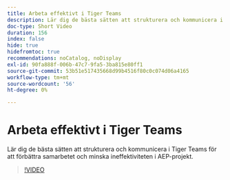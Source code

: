 ```yaml
---
title: Arbeta effektivt i Tiger Teams
description: Lär dig de bästa sätten att strukturera och kommunicera i Tiger Teams för att förbättra samarbetet och minska ineffektiviteten i AEP-projekt.
doc-type: Short Video
duration: 156
index: false
hide: true
hidefromtoc: true
recommendations: noCatalog, noDisplay
exl-id: 90fa888f-006b-47c7-9fa5-3ba815e80ff1
source-git-commit: 53b51e517435668d99b4516f80c0c074d06a4165
workflow-type: tm+mt
source-wordcount: '56'
ht-degree: 0%

---
```


# Arbeta effektivt i Tiger Teams

Lär dig de bästa sätten att strukturera och kommunicera i Tiger Teams för att förbättra samarbetet och minska ineffektiviteten i AEP-projekt.

<!-- 62_S926_3442625_155_how-to-operate-and-communicate-effectively-in-tiger-teams -->
>[!VIDEO](https://video.tv.adobe.com/v/3458270/?learn=on&enablevpops=true)

